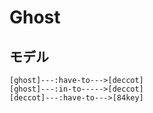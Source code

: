 # Ghost


## モデル

```
[ghost]---:have-to--->[deccot]
[ghost]---:in-to----->[deccot]
[deccot]---:have-to--->[84key]
```
